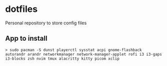 # dotfiles
Personal repository to store config files

## App to install 
`> sudo pacman -S dunst playerctl sysstat acpi gnome-flashback autorandr arandr networkmanager network-manager-applet rofi i3 i3-gaps i3-blocks zsh nvim tmux alacritty kitty picom xclip`
